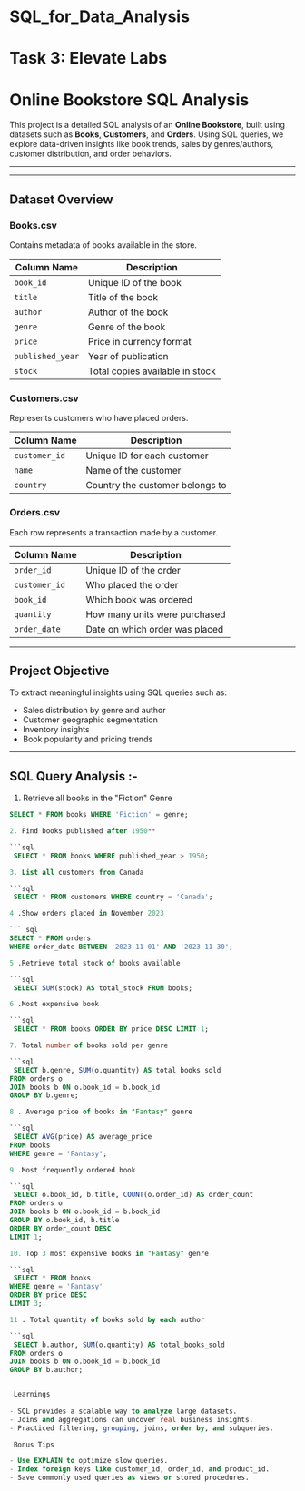 # SQL_for_Data_Analysis

# Task 3: Elevate Labs

# Online Bookstore SQL Analysis

This project is a detailed SQL analysis of an **Online Bookstore**, built using datasets such as **Books**, **Customers**, and **Orders**. Using SQL queries, we explore data-driven insights like book trends, sales by genres/authors, customer distribution, and order behaviors.

---

---

##  Dataset Overview

### Books.csv
Contains metadata of books available in the store.

| Column Name      | Description                      |
|------------------|----------------------------------|
| `book_id`        | Unique ID of the book            |
| `title`          | Title of the book                |
| `author`         | Author of the book               |
| `genre`          | Genre of the book                |
| `price`          | Price in currency format         |
| `published_year` | Year of publication              |
| `stock`          | Total copies available in stock  |

### Customers.csv
Represents customers who have placed orders.

| Column Name  | Description                   |
|--------------|-------------------------------|
| `customer_id`| Unique ID for each customer   |
| `name`       | Name of the customer          |
| `country`    | Country the customer belongs to|

### Orders.csv
Each row represents a transaction made by a customer.

| Column Name  | Description                           |
|--------------|---------------------------------------|
| `order_id`   | Unique ID of the order                |
| `customer_id`| Who placed the order                  |
| `book_id`    | Which book was ordered                |
| `quantity`   | How many units were purchased         |
| `order_date` | Date on which order was placed        |

---

## Project Objective

To extract meaningful insights using SQL queries such as:
- Sales distribution by genre and author
- Customer geographic segmentation
- Inventory insights
- Book popularity and pricing trends

---


## SQL Query Analysis :-


1. Retrieve all books in the "Fiction" Genre
``` sql
SELECT * FROM books WHERE 'Fiction' = genre;

2. Find books published after 1950**

```sql
 SELECT * FROM books WHERE published_year > 1950;

3. List all customers from Canada

```sql
 SELECT * FROM customers WHERE country = 'Canada';

4 .Show orders placed in November 2023

``` sql
SELECT * FROM orders 
WHERE order_date BETWEEN '2023-11-01' AND '2023-11-30';

5 .Retrieve total stock of books available

```sql
 SELECT SUM(stock) AS total_stock FROM books;

6 .Most expensive book

```sql
 SELECT * FROM books ORDER BY price DESC LIMIT 1;

7. Total number of books sold per genre

```sql
 SELECT b.genre, SUM(o.quantity) AS total_books_sold 
FROM orders o 
JOIN books b ON o.book_id = b.book_id 
GROUP BY b.genre;

8 . Average price of books in "Fantasy" genre

```sql
 SELECT AVG(price) AS average_price 
FROM books 
WHERE genre = 'Fantasy';

9 .Most frequently ordered book

```sql
 SELECT o.book_id, b.title, COUNT(o.order_id) AS order_count 
FROM orders o 
JOIN books b ON o.book_id = b.book_id 
GROUP BY o.book_id, b.title 
ORDER BY order_count DESC 
LIMIT 1;

10. Top 3 most expensive books in "Fantasy" genre

```sql
 SELECT * FROM books 
WHERE genre = 'Fantasy' 
ORDER BY price DESC 
LIMIT 3;

11 . Total quantity of books sold by each author

```sql
 SELECT b.author, SUM(o.quantity) AS total_books_sold 
FROM orders o 
JOIN books b ON o.book_id = b.book_id 
GROUP BY b.author;


 Learnings
 
- SQL provides a scalable way to analyze large datasets.
- Joins and aggregations can uncover real business insights.
- Practiced filtering, grouping, joins, order by, and subqueries.

 Bonus Tips

- Use EXPLAIN to optimize slow queries.
- Index foreign keys like customer_id, order_id, and product_id.
- Save commonly used queries as views or stored procedures.

 




